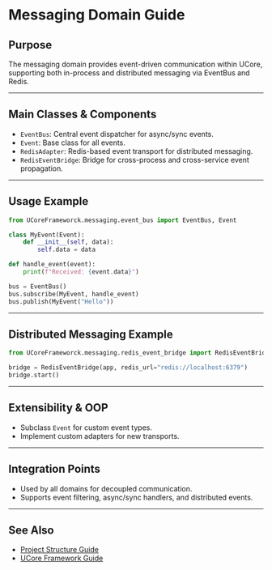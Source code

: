 # Messaging Domain Guide

## Purpose

The messaging domain provides event-driven communication within UCore, supporting both in-process and distributed messaging via EventBus and Redis.

---

## Main Classes & Components

- `EventBus`: Central event dispatcher for async/sync events.
- `Event`: Base class for all events.
- `RedisAdapter`: Redis-based event transport for distributed messaging.
- `RedisEventBridge`: Bridge for cross-process and cross-service event propagation.

---

## Usage Example

```python
from UCoreFrameworck.messaging.event_bus import EventBus, Event

class MyEvent(Event):
    def __init__(self, data):
        self.data = data

def handle_event(event):
    print(f"Received: {event.data}")

bus = EventBus()
bus.subscribe(MyEvent, handle_event)
bus.publish(MyEvent("Hello"))
```

---

## Distributed Messaging Example

```python
from UCoreFrameworck.messaging.redis_event_bridge import RedisEventBridge

bridge = RedisEventBridge(app, redis_url="redis://localhost:6379")
bridge.start()
```

---

## Extensibility & OOP

- Subclass `Event` for custom event types.
- Implement custom adapters for new transports.

---

## Integration Points

- Used by all domains for decoupled communication.
- Supports event filtering, async/sync handlers, and distributed events.

---

## See Also

- [Project Structure Guide](project-structure-guide.md)
- [UCore Framework Guide](ucore-UCoreFrameworck-guide.md)
